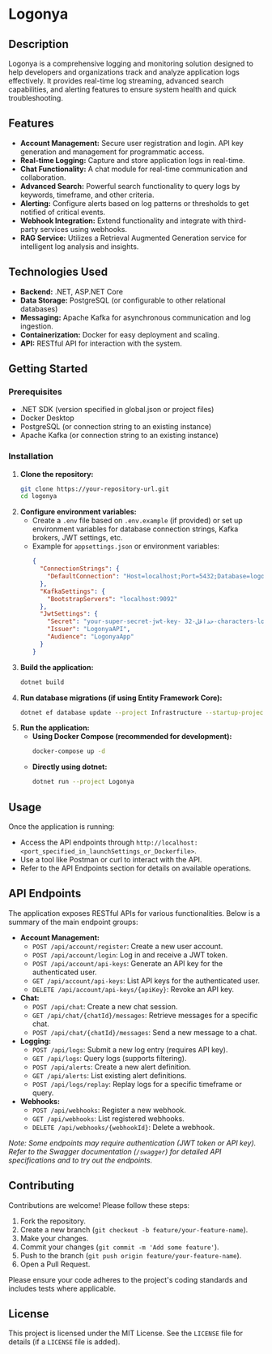 # Logonya

## Description
Logonya is a comprehensive logging and monitoring solution designed to help developers and organizations track and analyze application logs effectively. It provides real-time log streaming, advanced search capabilities, and alerting features to ensure system health and quick troubleshooting.

## Features
- **Account Management:** Secure user registration and login. API key generation and management for programmatic access.
- **Real-time Logging:** Capture and store application logs in real-time.
- **Chat Functionality:** A chat module for real-time communication and collaboration.
- **Advanced Search:** Powerful search functionality to query logs by keywords, timeframe, and other criteria.
- **Alerting:** Configure alerts based on log patterns or thresholds to get notified of critical events.
- **Webhook Integration:** Extend functionality and integrate with third-party services using webhooks.
- **RAG Service:** Utilizes a Retrieval Augmented Generation service for intelligent log analysis and insights.

## Technologies Used
- **Backend:** .NET, ASP.NET Core
- **Data Storage:** PostgreSQL (or configurable to other relational databases)
- **Messaging:** Apache Kafka for asynchronous communication and log ingestion.
- **Containerization:** Docker for easy deployment and scaling.
- **API:** RESTful API for interaction with the system.

## Getting Started

### Prerequisites
- .NET SDK (version specified in global.json or project files)
- Docker Desktop
- PostgreSQL (or connection string to an existing instance)
- Apache Kafka (or connection string to an existing instance)

### Installation
1. **Clone the repository:**
   ```bash
   git clone https://your-repository-url.git
   cd logonya
   ```
2. **Configure environment variables:**
   - Create a `.env` file based on `.env.example` (if provided) or set up environment variables for database connection strings, Kafka brokers, JWT settings, etc.
   - Example for `appsettings.json` or environment variables:
     ```json
     {
       "ConnectionStrings": {
         "DefaultConnection": "Host=localhost;Port=5432;Database=logonya_db;Username=youruser;Password=yourpassword;"
       },
       "KafkaSettings": {
         "BootstrapServers": "localhost:9092"
       },
       "JwtSettings": {
         "Secret": "your-super-secret-jwt-key- حداقل-32-characters-long",
         "Issuer": "LogonyaAPI",
         "Audience": "LogonyaApp"
       }
     }
     ```
3. **Build the application:**
   ```bash
   dotnet build
   ```
4. **Run database migrations (if using Entity Framework Core):**
   ```bash
   dotnet ef database update --project Infrastructure --startup-project Logonya
   ```
5. **Run the application:**
   - **Using Docker Compose (recommended for development):**
     ```bash
     docker-compose up -d
     ```
   - **Directly using dotnet:**
     ```bash
     dotnet run --project Logonya
     ```

## Usage
Once the application is running:
- Access the API endpoints through `http://localhost:<port_specified_in_launchSettings_or_Dockerfile>`.
- Use a tool like Postman or curl to interact with the API.
- Refer to the API Endpoints section for details on available operations.

## API Endpoints
The application exposes RESTful APIs for various functionalities. Below is a summary of the main endpoint groups:

- **Account Management:**
  - `POST /api/account/register`: Create a new user account.
  - `POST /api/account/login`: Log in and receive a JWT token.
  - `POST /api/account/api-keys`: Generate an API key for the authenticated user.
  - `GET /api/account/api-keys`: List API keys for the authenticated user.
  - `DELETE /api/account/api-keys/{apiKey}`: Revoke an API key.
- **Chat:**
  - `POST /api/chat`: Create a new chat session.
  - `GET /api/chat/{chatId}/messages`: Retrieve messages for a specific chat.
  - `POST /api/chat/{chatId}/messages`: Send a new message to a chat.
- **Logging:**
  - `POST /api/logs`: Submit a new log entry (requires API key).
  - `GET /api/logs`: Query logs (supports filtering).
  - `POST /api/alerts`: Create a new alert definition.
  - `GET /api/alerts`: List existing alert definitions.
  - `POST /api/logs/replay`: Replay logs for a specific timeframe or query.
- **Webhooks:**
  - `POST /api/webhooks`: Register a new webhook.
  - `GET /api/webhooks`: List registered webhooks.
  - `DELETE /api/webhooks/{webhookId}`: Delete a webhook.

*Note: Some endpoints may require authentication (JWT token or API key). Refer to the Swagger documentation (`/swagger`) for detailed API specifications and to try out the endpoints.*

## Contributing
Contributions are welcome! Please follow these steps:
1. Fork the repository.
2. Create a new branch (`git checkout -b feature/your-feature-name`).
3. Make your changes.
4. Commit your changes (`git commit -m 'Add some feature'`).
5. Push to the branch (`git push origin feature/your-feature-name`).
6. Open a Pull Request.

Please ensure your code adheres to the project's coding standards and includes tests where applicable.

## License
This project is licensed under the MIT License. See the `LICENSE` file for details (if a `LICENSE` file is added).
